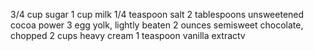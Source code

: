 3/4 cup sugar
1 cup milk
1/4 teaspoon salt
2 tablespoons unsweetened cocoa power
3 egg yolk, lightly beaten
2 ounces semisweet chocolate, chopped
2 cups heavy cream
1 teaspoon vanilla extractv
